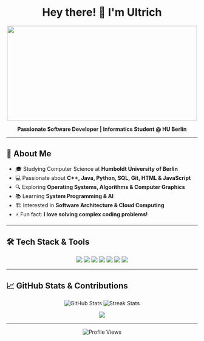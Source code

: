<h1 align="center">Hey there! 👋 I'm Ultrich</h1>

<p align="center">
  <img src="https://media.giphy.com/media/qgQUggAC3Pfv687qPC/giphy.gif" width="500" height="250">
</p>


<p align="center">
  <b>Passionate Software Developer | Informatics Student @ HU Berlin</b>
</p>

---

## 🚀 About Me
- 🎓 Studying Computer Science at **Humboldt University of Berlin**
- 💻 Passionate about **C++, Java, Python, SQL, Git, HTML & JavaScript**
- 🔍 Exploring **Operating Systems, Algorithms & Computer Graphics**
- 📚 Learning **System Programming & AI**
- 🏗️ Interested in **Software Architecture & Cloud Computing**
- ⚡ Fun fact: **I love solving complex coding problems!**

---

## 🛠️ Tech Stack & Tools

<p align="center">
  <img src="https://img.shields.io/badge/C++-blue?style=for-the-badge&logo=c%2B%2B&logoColor=white"> 
  <img src="https://img.shields.io/badge/Java-red?style=for-the-badge&logo=java&logoColor=white">
  <img src="https://img.shields.io/badge/Python-yellow?style=for-the-badge&logo=python&logoColor=white">
  <img src="https://img.shields.io/badge/SQL-orange?style=for-the-badge&logo=postgresql&logoColor=white">
  <img src="https://img.shields.io/badge/Git-black?style=for-the-badge&logo=git&logoColor=white">
  <img src="https://img.shields.io/badge/HTML-orange?style=for-the-badge&logo=html5&logoColor=white">
  <img src="https://img.shields.io/badge/JavaScript-yellow?style=for-the-badge&logo=javascript&logoColor=white">
</p>

---

## 📈 GitHub Stats & Contributions
<p align="center">
  <img src="https://github-readme-stats.vercel.app/api?username=Ultrich-ea2&show_icons=true&theme=dark" alt="GitHub Stats">
  <img src="https://github-readme-streak-stats.herokuapp.com/?user=Ultrich-ea2&theme=dark" alt="Streak Stats">
</p>

<p align="center">
  <img src="https://github-profile-trophy.vercel.app/?username=Ultrich-ea2&theme=darkhub&no-frame=false&margin-w=24" />
</p>

---

<p align="center">
  <img src="https://komarev.com/ghpvc/?username=Ultrich-ea2&label=Profile%20Views&color=blue&style=flat" alt="Profile Views">
</p>
